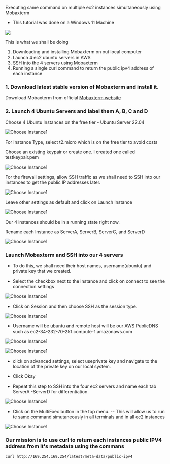 Executing same command on multiple ec2 instances simultaneously using Mobaxterm
- This tutorial was done on a Windows 11 Machine

![](./images/execute-command-multiple-instances.png)

This is what we shall be doing
1. Downloading and installing Mobaxterm on out local computer
2. Launch 4 ec2 ubuntu servers in AWS
3. SSH into the 4 servers using Mobaxterm
4. Running a single curl command to return the public ipv4 address of each instance

### 1. Download latest stable version of Mobaxterm and install it.

Download Mobaxterm from official [Mobaxterm website](https://mobaxterm.mobatek.net/download-home-edition.html)


### 2. Launch 4 Ubuntu Servers and label them A, B, C and D

Choose 4 Ubuntu Instances on the free tier - Ubuntu Server 22.04 


![Choose Instance1](./images/launch1.png)


For Instance Type, select t2.micro which is on the free tier to avoid costs

Choose an existing keypair or create one.
I created one called testkeypair.pem


![Choose Instance1](./images/launch2.png)


For the firewall settings, allow SSH traffic as we shall need to SSH into our instances to get the public IP addresses later.

![Choose Instance1](./images/launch3.png)


Leave other settings as default and click on Launch Instance

![Choose Instance1](./images/launch4.png)


Our 4 instances should be in a running state right now.


Rename each Instance as ServerA, ServerB, ServerC, and ServerD

![Choose Instance1](./images/launch5.png)




### Launch Mobaxterm and SSH into our 4 servers
- To do this, we shall need their host names, username(ubuntu) and private key that we created.

- Select the checkbox next to the instance and click on connect to see the connection settings

![Choose Instance1](./images/launch6.png)


- Click on Session and then choose SSH as the session type.

![Choose Instance1](./images/mobaxterm1.png)

- Username will be ubuntu and remote host will be our AWS PublicDNS such as ec2-34-232-70-251.compute-1.amazonaws.com

![Choose Instance1](./images/mobaxterm2.png)

![Choose Instance1](./images/mobaxterm3.png)


- click on advanced settings, select useprivate key and navigate to the location of the private key on our local system.

- Click Okay

- Repeat this step to SSH into the four ec2 servers and name each tab ServerA -ServerD for differentiation.

![Choose Instance1](./images/mobaxterm4.png)

- Click on the MultiExec button in the top menu. 
-- This will allow us to run te same command simutaneously in all terminals and in all ec2 instances

![Choose Instance1](./images/mobaxterm5.png)

### Our mission is to use curl to return each instances public IPV4 address from it's metadata using the commans
```
curl http://169.254.169.254/latest/meta-data/public-ipv4
```








